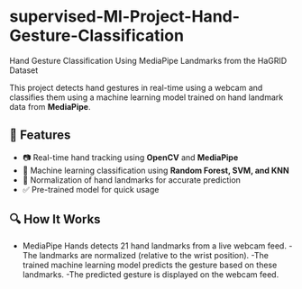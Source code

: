 # supervised-Ml-Project-Hand-Gesture-Classification
Hand Gesture Classification Using MediaPipe Landmarks from the HaGRID Dataset

This project detects hand gestures in real-time using a webcam and classifies them using a machine learning model trained on hand landmark data from **MediaPipe**.

## 📌 Features
- 📷 Real-time hand tracking using **OpenCV** and **MediaPipe**
- 🧠 Machine learning classification using **Random Forest, SVM, and KNN**
- 🎯 Normalization of hand landmarks for accurate prediction
- ✅ Pre-trained model for quick usage

## 🔍 How It Works
- MediaPipe Hands detects 21 hand landmarks from a live webcam feed.
-The landmarks are normalized (relative to the wrist position).
-The trained machine learning model predicts the gesture based on these landmarks.
-The predicted gesture is displayed on the webcam feed. 

